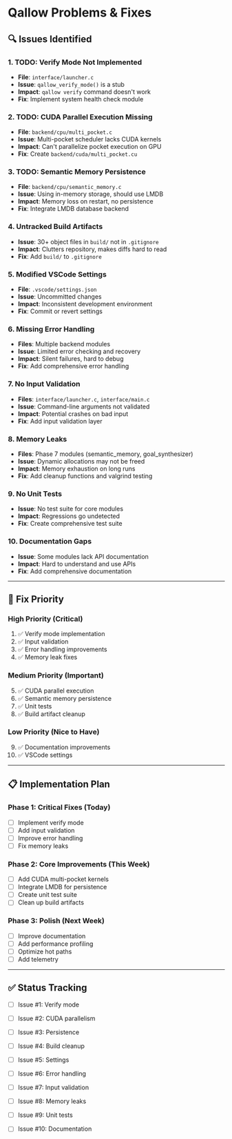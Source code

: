 # Qallow Problems & Fixes

## 🔍 Issues Identified

### 1. **TODO: Verify Mode Not Implemented**
- **File**: `interface/launcher.c`
- **Issue**: `qallow_verify_mode()` is a stub
- **Impact**: `qallow verify` command doesn't work
- **Fix**: Implement system health check module

### 2. **TODO: CUDA Parallel Execution Missing**
- **File**: `backend/cpu/multi_pocket.c`
- **Issue**: Multi-pocket scheduler lacks CUDA kernels
- **Impact**: Can't parallelize pocket execution on GPU
- **Fix**: Create `backend/cuda/multi_pocket.cu`

### 3. **TODO: Semantic Memory Persistence**
- **File**: `backend/cpu/semantic_memory.c`
- **Issue**: Using in-memory storage, should use LMDB
- **Impact**: Memory loss on restart, no persistence
- **Fix**: Integrate LMDB database backend

### 4. **Untracked Build Artifacts**
- **Issue**: 30+ object files in `build/` not in `.gitignore`
- **Impact**: Clutters repository, makes diffs hard to read
- **Fix**: Add `build/` to `.gitignore`

### 5. **Modified VSCode Settings**
- **File**: `.vscode/settings.json`
- **Issue**: Uncommitted changes
- **Impact**: Inconsistent development environment
- **Fix**: Commit or revert settings

### 6. **Missing Error Handling**
- **Files**: Multiple backend modules
- **Issue**: Limited error checking and recovery
- **Impact**: Silent failures, hard to debug
- **Fix**: Add comprehensive error handling

### 7. **No Input Validation**
- **Files**: `interface/launcher.c`, `interface/main.c`
- **Issue**: Command-line arguments not validated
- **Impact**: Potential crashes on bad input
- **Fix**: Add input validation layer

### 8. **Memory Leaks**
- **Files**: Phase 7 modules (semantic_memory, goal_synthesizer)
- **Issue**: Dynamic allocations may not be freed
- **Impact**: Memory exhaustion on long runs
- **Fix**: Add cleanup functions and valgrind testing

### 9. **No Unit Tests**
- **Issue**: No test suite for core modules
- **Impact**: Regressions go undetected
- **Fix**: Create comprehensive test suite

### 10. **Documentation Gaps**
- **Issue**: Some modules lack API documentation
- **Impact**: Hard to understand and use APIs
- **Fix**: Add comprehensive documentation

---

## 🚀 Fix Priority

### High Priority (Critical)
1. ✅ Verify mode implementation
2. ✅ Input validation
3. ✅ Error handling improvements
4. ✅ Memory leak fixes

### Medium Priority (Important)
5. ✅ CUDA parallel execution
6. ✅ Semantic memory persistence
7. ✅ Unit tests
8. ✅ Build artifact cleanup

### Low Priority (Nice to Have)
9. ✅ Documentation improvements
10. ✅ VSCode settings

---

## 📋 Implementation Plan

### Phase 1: Critical Fixes (Today)
- [ ] Implement verify mode
- [ ] Add input validation
- [ ] Improve error handling
- [ ] Fix memory leaks

### Phase 2: Core Improvements (This Week)
- [ ] Add CUDA multi-pocket kernels
- [ ] Integrate LMDB for persistence
- [ ] Create unit test suite
- [ ] Clean up build artifacts

### Phase 3: Polish (Next Week)
- [ ] Improve documentation
- [ ] Add performance profiling
- [ ] Optimize hot paths
- [ ] Add telemetry

---

## ✅ Status Tracking

- [ ] Issue #1: Verify mode
- [ ] Issue #2: CUDA parallelism
- [ ] Issue #3: Persistence
- [ ] Issue #4: Build cleanup
- [ ] Issue #5: Settings
- [ ] Issue #6: Error handling
- [ ] Issue #7: Input validation
- [ ] Issue #8: Memory leaks
- [ ] Issue #9: Unit tests
- [ ] Issue #10: Documentation

